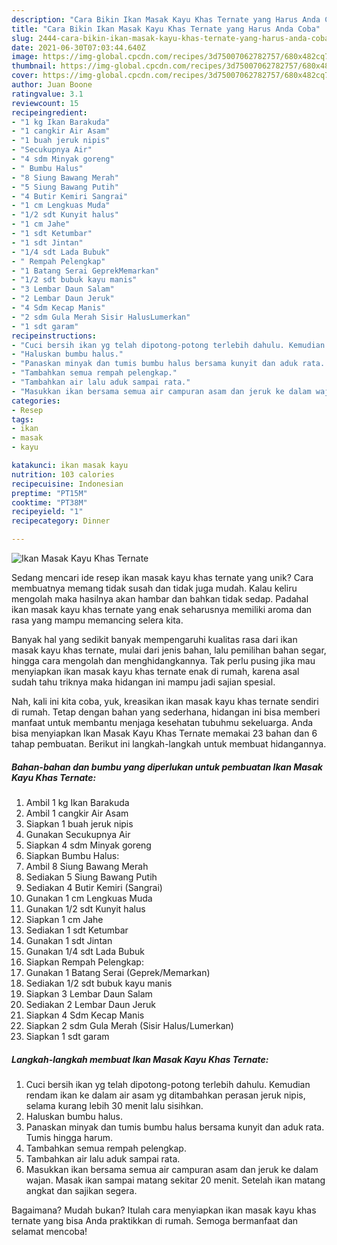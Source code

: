 ```yaml
---
description: "Cara Bikin Ikan Masak Kayu Khas Ternate yang Harus Anda Coba"
title: "Cara Bikin Ikan Masak Kayu Khas Ternate yang Harus Anda Coba"
slug: 2444-cara-bikin-ikan-masak-kayu-khas-ternate-yang-harus-anda-coba
date: 2021-06-30T07:03:44.640Z
image: https://img-global.cpcdn.com/recipes/3d75007062782757/680x482cq70/ikan-masak-kayu-khas-ternate-foto-resep-utama.jpg
thumbnail: https://img-global.cpcdn.com/recipes/3d75007062782757/680x482cq70/ikan-masak-kayu-khas-ternate-foto-resep-utama.jpg
cover: https://img-global.cpcdn.com/recipes/3d75007062782757/680x482cq70/ikan-masak-kayu-khas-ternate-foto-resep-utama.jpg
author: Juan Boone
ratingvalue: 3.1
reviewcount: 15
recipeingredient:
- "1 kg Ikan Barakuda"
- "1 cangkir Air Asam"
- "1 buah jeruk nipis"
- "Secukupnya Air"
- "4 sdm Minyak goreng"
- " Bumbu Halus"
- "8 Siung Bawang Merah"
- "5 Siung Bawang Putih"
- "4 Butir Kemiri Sangrai"
- "1 cm Lengkuas Muda"
- "1/2 sdt Kunyit halus"
- "1 cm Jahe"
- "1 sdt Ketumbar"
- "1 sdt Jintan"
- "1/4 sdt Lada Bubuk"
- " Rempah Pelengkap"
- "1 Batang Serai GeprekMemarkan"
- "1/2 sdt bubuk kayu manis"
- "3 Lembar Daun Salam"
- "2 Lembar Daun Jeruk"
- "4 Sdm Kecap Manis"
- "2 sdm Gula Merah Sisir HalusLumerkan"
- "1 sdt garam"
recipeinstructions:
- "Cuci bersih ikan yg telah dipotong-potong terlebih dahulu. Kemudian rendam ikan ke dalam air asam yg ditambahkan perasan jeruk nipis, selama kurang lebih 30 menit lalu sisihkan."
- "Haluskan bumbu halus."
- "Panaskan minyak dan tumis bumbu halus bersama kunyit dan aduk rata. Tumis hingga harum."
- "Tambahkan semua rempah pelengkap."
- "Tambahkan air lalu aduk sampai rata."
- "Masukkan ikan bersama semua air campuran asam dan jeruk ke dalam wajan. Masak ikan sampai matang sekitar 20 menit. Setelah ikan matang angkat dan sajikan segera."
categories:
- Resep
tags:
- ikan
- masak
- kayu

katakunci: ikan masak kayu 
nutrition: 103 calories
recipecuisine: Indonesian
preptime: "PT15M"
cooktime: "PT38M"
recipeyield: "1"
recipecategory: Dinner

---
```



![Ikan Masak Kayu Khas Ternate](https://img-global.cpcdn.com/recipes/3d75007062782757/680x482cq70/ikan-masak-kayu-khas-ternate-foto-resep-utama.jpg)

Sedang mencari ide resep ikan masak kayu khas ternate yang unik? Cara membuatnya memang tidak susah dan tidak juga mudah. Kalau keliru mengolah maka hasilnya akan hambar dan bahkan tidak sedap. Padahal ikan masak kayu khas ternate yang enak seharusnya memiliki aroma dan rasa yang mampu memancing selera kita.

Banyak hal yang sedikit banyak mempengaruhi kualitas rasa dari ikan masak kayu khas ternate, mulai dari jenis bahan, lalu pemilihan bahan segar, hingga cara mengolah dan menghidangkannya. Tak perlu pusing jika mau menyiapkan ikan masak kayu khas ternate enak di rumah, karena asal sudah tahu triknya maka hidangan ini mampu jadi sajian spesial.




Nah, kali ini kita coba, yuk, kreasikan ikan masak kayu khas ternate sendiri di rumah. Tetap dengan bahan yang sederhana, hidangan ini bisa memberi manfaat untuk membantu menjaga kesehatan tubuhmu sekeluarga. Anda bisa menyiapkan Ikan Masak Kayu Khas Ternate memakai 23 bahan dan 6 tahap pembuatan. Berikut ini langkah-langkah untuk membuat hidangannya.

<!--inarticleads1-->

##### Bahan-bahan dan bumbu yang diperlukan untuk pembuatan Ikan Masak Kayu Khas Ternate:

1. Ambil 1 kg Ikan Barakuda
1. Ambil 1 cangkir Air Asam
1. Siapkan 1 buah jeruk nipis
1. Gunakan Secukupnya Air
1. Siapkan 4 sdm Minyak goreng
1. Siapkan  Bumbu Halus:
1. Ambil 8 Siung Bawang Merah
1. Sediakan 5 Siung Bawang Putih
1. Sediakan 4 Butir Kemiri (Sangrai)
1. Gunakan 1 cm Lengkuas Muda
1. Gunakan 1/2 sdt Kunyit halus
1. Siapkan 1 cm Jahe
1. Sediakan 1 sdt Ketumbar
1. Gunakan 1 sdt Jintan
1. Gunakan 1/4 sdt Lada Bubuk
1. Siapkan  Rempah Pelengkap:
1. Gunakan 1 Batang Serai (Geprek/Memarkan)
1. Sediakan 1/2 sdt bubuk kayu manis
1. Siapkan 3 Lembar Daun Salam
1. Sediakan 2 Lembar Daun Jeruk
1. Siapkan 4 Sdm Kecap Manis
1. Siapkan 2 sdm Gula Merah (Sisir Halus/Lumerkan)
1. Siapkan 1 sdt garam




<!--inarticleads2-->

##### Langkah-langkah membuat Ikan Masak Kayu Khas Ternate:

1. Cuci bersih ikan yg telah dipotong-potong terlebih dahulu. Kemudian rendam ikan ke dalam air asam yg ditambahkan perasan jeruk nipis, selama kurang lebih 30 menit lalu sisihkan.
1. Haluskan bumbu halus.
1. Panaskan minyak dan tumis bumbu halus bersama kunyit dan aduk rata. Tumis hingga harum.
1. Tambahkan semua rempah pelengkap.
1. Tambahkan air lalu aduk sampai rata.
1. Masukkan ikan bersama semua air campuran asam dan jeruk ke dalam wajan. Masak ikan sampai matang sekitar 20 menit. Setelah ikan matang angkat dan sajikan segera.




Bagaimana? Mudah bukan? Itulah cara menyiapkan ikan masak kayu khas ternate yang bisa Anda praktikkan di rumah. Semoga bermanfaat dan selamat mencoba!
